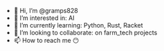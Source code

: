 - 👋 Hi, I’m @gramps828
- 👀 I’m interested in: AI
- 🌱 I’m currently learning: Python, Rust, Racket
- 💞️ I’m looking to collaborate: on farm_tech projects
- 📫 How to reach me 😶

<!---
gramps828/gramps828 is a ✨ special ✨ repository because its `README.md` (this file) appears on your GitHub profile.
You can click the Preview link to take a look at your changes.
--->
